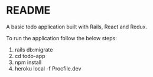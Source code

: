 # README

A basic todo application built with Rails, React and Redux. 

To run the application follow the below steps: 

1) rails db:migrate 
2) cd todo-app
3) npm install 
4) heroku local -f Procfile.dev

